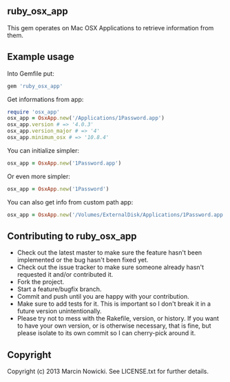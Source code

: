 ruby_osx_app
------------

This gem operates on Mac OSX Applications to retrieve information from them.

Example usage
-------------

Into Gemfile put:

```ruby
gem 'ruby_osx_app'
```

Get informations from app:

```ruby
require 'osx_app'
osx_app = OsxApp.new('/Applications/1Password.app')
osx_app.version # => '4.0.3'
osx_app.version_major # => '4'
osx_app.minimum_osx # => '10.8.4'
```

You can initialize simpler:

```ruby
osx_app = OsxApp.new('1Password.app')
```

Or even more simpler:

```ruby
osx_app = OsxApp.new('1Password')
```

You can also get info from custom path app:

```ruby
osx_app = OsxApp.new('/Volumes/ExternalDisk/Applications/1Password.app')
```

Contributing to ruby_osx_app
----------------------------

* Check out the latest master to make sure the feature hasn't been implemented or the bug hasn't been fixed yet.
* Check out the issue tracker to make sure someone already hasn't requested it and/or contributed it.
* Fork the project.
* Start a feature/bugfix branch.
* Commit and push until you are happy with your contribution.
* Make sure to add tests for it. This is important so I don't break it in a future version unintentionally.
* Please try not to mess with the Rakefile, version, or history. If you want to have your own version, or is otherwise necessary, that is fine, but please isolate to its own commit so I can cherry-pick around it.

Copyright
---------

Copyright (c) 2013 Marcin Nowicki. See LICENSE.txt for
further details.


